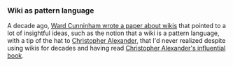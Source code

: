 ### Wiki as pattern language

A decade ago, <a href="https://dl.acm.org/doi/10.5555/2725669.2725707">Ward Cunninham wrote a paper about wikis</a> that pointed to a lot of insightful ideas, such as the notion that a wiki is a pattern language, with a tip of the hat to <a href="https://en.wikipedia.org/wiki/Christopher_Alexander">Christopher Alexander</a>, that I'd never realized despite using wikis for decades and having read <a href="https://en.wikipedia.org/wiki/A_Pattern_Language">Christopher Alexander's influential book</a>.